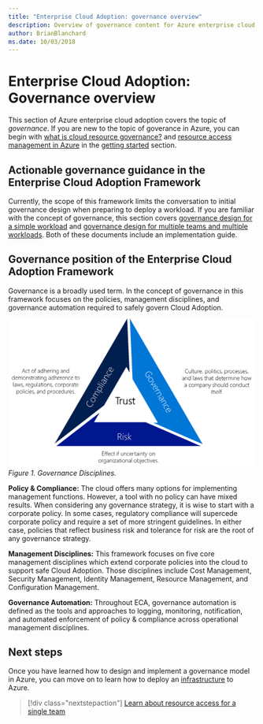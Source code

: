 ```yaml
---
title: "Enterprise Cloud Adoption: governance overview"
description: Overview of governance content for Azure enterprise cloud adoption
author: BrianBlanchard
ms.date: 10/03/2018
---
```


# Enterprise Cloud Adoption: Governance overview

This section of Azure enterprise cloud adoption covers the topic of *governance*. If you are new to the topic of goverance in Azure, you can begin with [what is cloud resource governance?](../getting-started/what-is-governance.md) and [resource access management in Azure](../getting-started/azure-resource-access.md) in the [getting started](../getting-started/overview.md) section.

## Actionable governance guidance in the Enterprise Cloud Adoption Framework

Currently, the scope of this framework limits the conversation to initial governance design when preparing to deploy a workload. If you are familiar with the concept of governance, this section covers [governance design for a simple workload](governance-single-team.md) and [governance design for multiple teams and multiple workloads](governance-multiple-teams.md). Both of these documents include an implementation guide.

## Governance position of the Enterprise Cloud Adoption Framework

Governance is a broadly used term. In the concept of governance in this framework focuses on the policies, management disciplines, and governance automation required to safely govern Cloud Adoption.

![Governance disciplines: Cost, Security, Identity, Resource, & Configuration management each emanating from Policies and Compliance](../_images/GRC-Triangle.png)
*Figure 1. Governance Disciplines.*

**Policy & Compliance:** The cloud offers many options for implementing management functions. However, a tool with no policy can have mixed results. When considering any governance strategy, it is wise to start with a corporate policy. In some cases, regulatory compliance will supercede corporate policy and require a set of more stringent guidelines. In either case, policies that reflect business risk and tolerance for risk are the root of any governance strategy.

**Management Disciplines:** This framework focuses on five core management disciplines which extend corporate policies into the cloud to support safe Cloud Adoption. Those disciplines include Cost Management, Security Management, Identity Management, Resource Management, and Configuration Management.

**Governance Automation:** Throughout ECA, governance automation is defined as the tools and approaches to logging, monitoring, notification, and automated enforcement of policy & compliance across operational management disciplines.

## Next steps

Once you have learned how to design and implement a governance model in Azure, you can move on to learn how to deploy an [infrastructure](../infrastructure/basic-workload.md) to Azure.

> [!div class="nextstepaction"]
> [Learn about resource access for a single team](governance-single-team.md)
